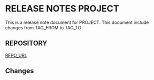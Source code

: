 # RELEASE NOTES PROJECT
This is a release note document for PROJECT.
This document include changes from TAG_FROM to TAG_TO


## REPOSITORY
[REPO_URL](REPO_URL)


## Changes

